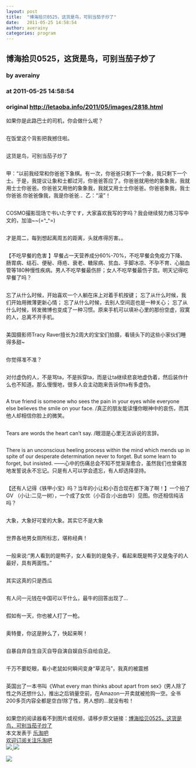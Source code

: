 ```yaml
---
layout: post
title:  "博海拾贝0525，这货是鸟，可别当茄子炒了"
date:   2011-05-25 14:58:54
author: averainy
categories: program
---
```


## 博海拾贝0525，这货是鸟，可别当茄子炒了
### by averainy
### at 2011-05-25 14:58:54
### original <http://letaoba.info/2011/05/images/2818.html>

<p>如果你是此路巴士的司机，你会做什么呢？</p>
<p><img src="http://ww4.sinaimg.cn/bmiddle/604e48d0jw1dhh55ekyvaj.jpg" alt=""></p>
<p>在饭堂这个背影把我撼住啦。</p>
<p><img src="http://ww1.sinaimg.cn/bmiddle/43a39d58gw1dhgv42j7qpj.jpg" alt=""></p>
<p>这货是鸟，可别当茄子炒了</p>
<p><img src="http://ww3.sinaimg.cn/bmiddle/43a39d58jw1dhh7z5a6mbj.jpg" alt=""></p>
<p>甲：“以前我经常和你爸爸下象棋。有一次，你爸爸只剩下一个象，我只剩下一个士。于是，我提议让象和士都过河，你爸爸答应了。你爸爸就用他的象象我，我就用士士你爸爸。你爸爸又用他的象象我，我就又用士士你爸爸。你爸爸象我，我士你爸爸.你爸爸像我，我是你爸爸.．乙：“滚”！</p>
<p><img src="http://ww2.sinaimg.cn/bmiddle/43a39d58gw1dhguu2a5k2j.jpg" alt=""></p>
<p>COSMO撮影现场で书いた字です，大家喜欢我写的字吗？我会继续努力练习写中文的，加油~~(=^_^=)</p>
<p><img src="http://ww4.sinaimg.cn/bmiddle/67b532d1jw1dhh5a38pajj.jpg" alt=""></p>
<p>才是周二，每到想起离周五的距离，头就疼得厉害。。</p>
<p><img src="http://ww2.sinaimg.cn/bmiddle/4aa5b28cjw1dhh29pumasj.jpg" alt=""></p>
<p>【不吃早餐的危害 】早餐占一天营养成分60%-70%，不吃早餐会免疫力下降、肠胃病、结石、便秘、痔疮、衰老、糖尿病、贫血、手脚冰凉、不孕不育、心脑血管等180种慢性疾病。男人不吃早餐最伤肝；女人不吃早餐最伤子宫。明天记得吃早餐了吗？</p>
<p><img src="http://ww2.sinaimg.cn/bmiddle/68f5e3afjw1dhgahd97l9j.jpg" alt=""></p>
<p>忘了从什么时候，开始喜欢一个人躺在床上对着手机按键； 忘了从什么时候，我们开始用微薄更新心情； 忘了从什么时候，去别人空间逛也是一种关心； 忘了从什么时候，转发微博也变成了一种习惯。原来手机可以填补心里的那份空虚，寂寞的人，总离不开手机。</p>
<p><img src="http://ww1.sinaimg.cn/bmiddle/59c50bd7jw1dhgs5b9vx8j.jpg" alt=""></p>
<p>美国摄影师Tracy Raver擅长为2周大的宝宝们拍摄，看镜头下的这些小家伙们睡得多甜~</p>
<p><img src="http://ww4.sinaimg.cn/bmiddle/62231101jw1dhh6v0u0ekj.jpg" alt=""></p>
<p>你觉得准不准？</p>
<p><img src="http://ww1.sinaimg.cn/bmiddle/544a908bjw1dhgziyrphej.jpg" alt=""></p>
<p>对付虚伪的人，不是骂ta，不是拆穿ta，而是让ta继续悲哀地虚伪着，然后装作什么也不知道。那么慢慢地，很多人会主动跑来告诉你ta有多虚伪。</p>
<p><img src="http://ww2.sinaimg.cn/bmiddle/62062d82jw1dhgyi8yxstj.jpg" alt=""></p>
<p>A true friend is someone who sees the pain in your eyes while everyone else believes the smile on your face. /真正的朋友能读懂你眼神中的哀伤，而其他人却相信你脸上的微笑。</p>
<p><img src="http://ww2.sinaimg.cn/bmiddle/714d3dd0jw1dhga0xidovj.jpg" alt=""></p>
<p>Tears are words the heart can’t say. /眼泪是心里无法诉说的言辞。</p>
<p><img src="http://ww4.sinaimg.cn/bmiddle/714d3dd0jw1dhhgrs978wj.jpg" alt=""></p>
<p>There is an unconscious heeling process within the mind which mends up in spite of our desperate determination never to forget. But some learn to forget, but insisted. ——心中的伤痛总会不知不觉渐渐愈合，虽然我们也曾痛苦地发誓说永不忘记。只是有人可以学会遗忘，有人却选择坚持。</p>
<p><img src="http://ww2.sinaimg.cn/bmiddle/59c50bd7jw1dhgw3kfi1aj.jpg" alt=""></p>
<p>【还有人记得《铁甲小宝》吗？当年的小让和小百合现在都下海了啊！】一个拍了GV （小让:二见一树），一个成了女优（小百合:小出由华）见图。你还相信纯洁吗？</p>
<p><img src="http://ww4.sinaimg.cn/bmiddle/6e85cd22jw1dhgbvp6xaij.jpg" alt=""></p>
<p>大象，大象好可爱的大象。其实它不是大象</p>
<p><img src="http://ww2.sinaimg.cn/bmiddle/7b4e5436tw1dhhgauo19zj.jpg" alt=""></p>
<p>世界各地男女厕所标志，堪称经典！</p>
<p><img src="http://ww2.sinaimg.cn/bmiddle/7f0b4796jw1dhg2uxxfkyj.jpg" alt=""></p>
<p>一般来说:“男人看到的是鸭子，女人看到的是兔子，看起来既是鸭子又是兔子的人最好，具有两面性。”</p>
<p><img src="http://ww1.sinaimg.cn/bmiddle/5d738637jw1dhgx7ikl3xj.jpg" alt=""></p>
<p>其实这真的只是西瓜</p>
<p><img src="http://ww2.sinaimg.cn/bmiddle/604e48d0jw1dhgwp7em21j.jpg" alt=""></p>
<p>有人问一元钱在中国可以干什么，最牛的回答出现了…</p>
<p><img src="http://ww4.sinaimg.cn/bmiddle/668669eajw1dhh3md1wmfj.jpg" alt=""></p>
<p>假如有一天，你也被人打了一枪。</p>
<p><img src="http://ww1.sinaimg.cn/bmiddle/7004980cjw1dhh7rcwdipj.jpg" alt=""></p>
<p>奥特曼，你这是肿么了，快起来啊！</p>
<p><img src="http://ww3.sinaimg.cn/bmiddle/43a39d58jw1dhhe7qzl31j.jpg" alt=""></p>
<p>自暴自弃自生自灭自导自演自娱自乐自给自足。</p>
<p><img src="http://ww2.sinaimg.cn/bmiddle/6ae9f777jw1dhhhayy5d8j.jpg" alt=""></p>
<p>千万不要眨眼，看小老鼠如何瞬间变身“草泥马”，我真的被震撼</p>
<p><img src="http://ww3.sinaimg.cn/bmiddle/62037b5ajw1dhheoxrywrg.gif" alt=""></p>
<p>英国出了一本书叫《What every man thinks about apart from sex》(男人除了性之外还想什么)，推出之后销量空前，在Amazon一开卖就被抢购一空。全书200多页内容全都是空白!除了性，男人想的…就没有啦！</p>
<p><img src="http://ww2.sinaimg.cn/bmiddle/7b518976jw1dhhgpb42paj.jpg" alt=""></p>
<p>如果您的阅读器看不到图片或视频，请移步原文链接：<a href="http://letaoba.info/2011/05/images/2818.html">博海拾贝0525，这货是鸟，可别当茄子炒了</a>
<br>本文发表于 <a href="http://letaoba.info">乐淘吧</a>
<br><a href="http://letaoba.info/subscribe">欢迎订阅关注乐淘吧</a><br>
<a href="http://dianpu.tao123.com?pid=mm_14340546_0_0&amp;eventid=102167">
<img border="0" src="http://letaoba.info/wp-content/uploads/2011/05/taodianpu.png">
</a>
<a href="http://www.alivv.cn//?uid=AL110518211522222014"><img src="http://www.alivv.cn/images/alivv_179x55.gif" style="border:0"></a>
<a href="http://letaoba.info/aboutletaoba/ads"><img alt="" src="http://letaoba.info/wp-content/uploads/2011/05/%E5%B9%BF%E5%91%8A%E4%BD%8D%E6%8B%9B%E7%A7%9F.gif" border="0"></a></p>
<div>
<a href="http://feeds.feedburner.com/~ff/blogspot/CRBRG?a=N5LsS0vu5hs:U6TSorV48Sk:yIl2AUoC8zA"><img src="http://feeds.feedburner.com/~ff/blogspot/CRBRG?d=yIl2AUoC8zA" border="0"></a>
</div><img src="http://feeds.feedburner.com/~r/blogspot/CRBRG/~4/N5LsS0vu5hs" height="1" width="1">